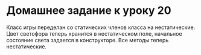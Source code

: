 # Домашнее задание к уроку 20
Класс игры переделан со статических членов класса на нестатические. Цвет светофора теперь хранится в нестатическом поле, начальное состояние света задается в конструкторе. Все методы
теперь нестатические.
